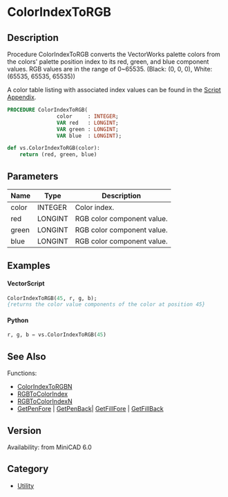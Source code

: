 # ColorIndexToRGB

## Description
Procedure ColorIndexToRGB converts the VectorWorks palette colors from the colors' palette position index to its red, green, and blue component values. 
RGB values are in the range of 0~65535. (Black: (0, 0, 0), White: (65535, 65535, 65535))

A color table listing with associated index values can be found in the [Script Appendix](../Appendix/pages/Appendix%20E%20-%20Miscellaneous%20Selectors.md#color-palette).

```pascal
PROCEDURE ColorIndexToRGB(
				color     : INTEGER;
				VAR red   : LONGINT;
				VAR green : LONGINT;
				VAR blue  : LONGINT);
```

```python
def vs.ColorIndexToRGB(color):
    return (red, green, blue)
```

## Parameters
|Name|Type|Description|
|---|---|---|
|color|INTEGER|Color index.|
|red|LONGINT|RGB color component value.|
|green|LONGINT|RGB color component value.|
|blue|LONGINT|RGB color component value.|

## Examples
#### VectorScript ####
```pascal
ColorIndexToRGB(45, r, g, b);
{returns the color value components of the color at position 45}
```
#### Python ####
```python
r, g, b = vs.ColorIndexToRGB(45)
```

## See Also
Functions:
* [ColorIndexToRGBN](ColorIndexToRGBN.md)
* [RGBToColorIndex](RGBToColorIndex.md)
* [RGBToColorIndexN](RGBToColorIndexN.md)
* [GetPenFore](GetPenFore.md) | [GetPenBack](GetPenBack.md)| [GetFillFore](GetFillFore.md) | [GetFillBack](GetFillBack.md)

## Version
Availability: from MiniCAD 6.0

## Category
* [Utility](../Categories/Utility.md)
